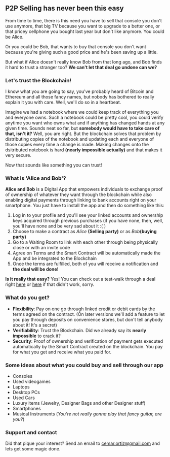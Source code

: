 ## P2P Selling has never been this easy

From time to time, there is this need you have to sell that console you don't use anymore, that big TV because you want to upgrade to a better one, or that pricey cellphone you bought last year but don't like anymore. You could be Alice.

Or you could be Bob, that wants to buy that console you don't want because you're giving such a good price and he's been saving up a little. 

But what if Alice doesn't really know Bob from that long ago, and Bob finds it hard to trust a stranger too? **We can't let that deal go undone can we?** 

### Let's trust the Blockchain!

I know what you are going to say, you've probably heard of Bitcoin and Ethereum and all those fancy names, but nobody has bothered to really explain it you with care. Well, we'll do so in a heartbeat.

Imagine we had a notebook where we could keep track of everything you and everyone owns. Such a notebook could be pretty cool, you could verify anytime you want who owns what and if anything has changed hands at any given time. Sounds neat so far, but **somebody would have to take care of that, isn't it?** Well, you are right. But the blockchain solves that problem by distributing copies of the notebook and updating each and everyone of those copies every time a change is made. Making changes onto the dsitributed notebook is hard **(nearly impossible actually)** and that makes it very secure.

Now that sounds like something you can trust!

### What is 'Alice and Bob'?

**Alice and Bob** is a Digital App that empowers individuals to exchange proof of ownership of whatever they want through the blockchain while also enabling digital payments through linking to bank accounts right on your smartphone. You just have to install the app and then do something like this:

1. Log in to your profile and you'll see your linked accounts and ownership keys acquired through previous purchases (if you have none, then, well, you'll have none and be very sad about it :( )
2. Choose to make a contract as _Alice_ **(Selling party)** or as _Bob_**(buying party)**
3. Go to a Waiting Room to link with each other through being physically close or with an invite code
4. Agree on Terms and the Smart Contract will be automatically made the App and be integrated to the Blockchain
5. Once the terms are fulfilled, both of you will receive a notification and **the deal will be done!**

**Is it really that easy?** Yes! You can check out a test-walk through a deal right [here](https://www.figma.com/file/GFEuv4obOqdc8q3cBi2to4/Alice-and-Bob?node-id=0%3A1) or [here](https://www.figma.com/proto/GFEuv4obOqdc8q3cBi2to4/Alice-and-Bob?node-id=3%3A2&scaling=scale-down) if that didn't work, sorry.

### What do you get?

- **Flexibility**: Pay on one go through linked credit or debit cards by the terms agreed on the contract. (On later versions we'll add a feature to let you pay through deposits on convenience stores, but don't tell anybody about it! It's a secret)
- **Verifiability**: Trust the Blockchain. Did we already say its **nearly impossible** to crack it?
- **Security**: Proof of ownership and verification of payment gets executed automatically by the Smart Contract created on the blockchain. You pay for what you get and receive what you paid for.

### Some ideas about what you could buy and sell through our app

  - Consoles
  - Used videogames
  - Laptops
  - Desktop PCs
  - Used Cars
  - Luxury items (Jewelry, Designer Bags and other Designer stuff)
  - Smartphones
  - Musical Instruments (_You're not really gonna play that fancy guitar, are you?_)
  
### Support and contact

Did that pique your interest? Send an email to [cemar.ortiz@gmail.com](cemar.ortiz@gmail.com) and lets get some magic done.


